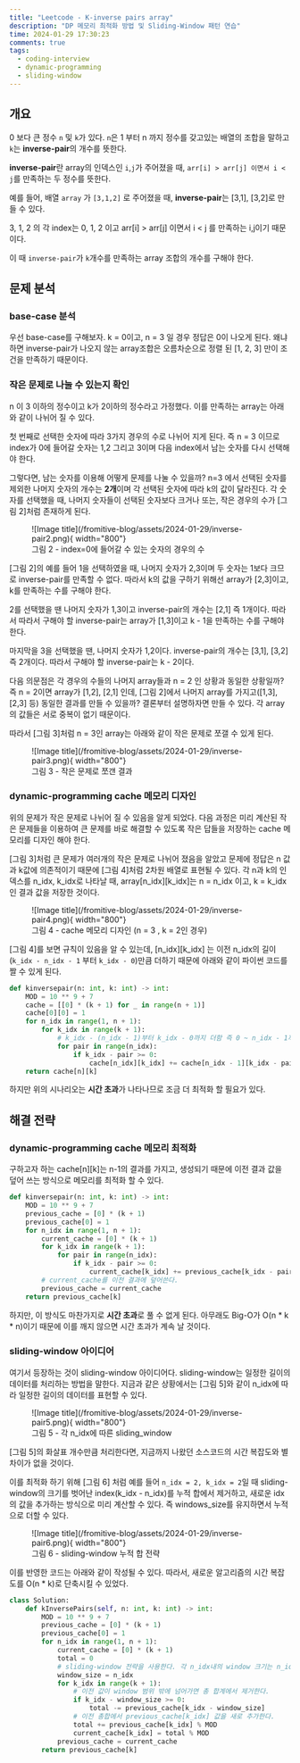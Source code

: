 ```yaml
---
title: "Leetcode - K-inverse pairs array"
description: "DP 메모리 최적화 방법 및 Sliding-Window 패턴 연습"
time: 2024-01-29 17:30:23
comments: true
tags:
  - coding-interview
  - dynamic-programming
  - sliding-window
---
```


## 개요

0 보다 큰 정수 `n` 및 `k`가 있다. `n`은 1 부터 n 까지 정수를 갖고있는 배열의 조합을 말하고 `k`는 **inverse-pair**의 개수를 뜻한다.

**inverse-pair**란  array의 인덱스인 `i`,`j`가 주어졌을 때, `arr[i] > arr[j] 이면서 i < j`를 만족하는 두 정수를 뜻한다.

예를 들어, 배열 `array` 가 `[3,1,2]` 로 주어졌을 때, **inverse-pair**는 [3,1], [3,2]로 만들 수 있다.

3, 1, 2 의 각 index는 0, 1, 2 이고 arr[i] > arr[j] 이면서 i < j 를 만족하는 i,j이기 때문이다.

이 때 `inverse-pair`가 `k`개수를 만족하는 array 조합의 개수를 구해야 한다.

## 문제 분석

### base-case 분석

우선 base-case를 구해보자. k = 0이고, n = 3 일 경우 정답은 0이 나오게 된다. 왜냐하면 inverse-pair가 나오지 않는 array조합은 오름차순으로 정렬 된 [1, 2, 3] 만이 조건을 만족하기 때문이다.


### 작은 문제로 나눌 수 있는지 확인

n 이 3 이하의 정수이고 k가 2이하의 정수라고 가정했다. 이를 만족하는 array는 아래와 같이 나뉘어 질 수 있다.

첫 번째로 선택한 숫자에 따라 3가지 경우의 수로 나뉘어 지게 된다. 즉 n = 3 이므로 index가 0에 들어갈 숫자는 1,2 그리고 3이며 다음 index에서 남는 숫자를 다시 선택해야 한다.

그렇다면, 남는 숫자를 이용해 어떻게 문제를 나눌 수 있을까? n=3 에서 선택된 숫자를 제외한 나머지 숫자의 개수는 **2개**이며 각 선택된 숫자에 따라 k의 값이 달라진다. 각 숫자를 선택했을 때, 나머지 숫자들이 선택된 숫자보다 크거나 또는, 작은 경우의 수가 [그림 2]처럼 존재하게 된다. 

<figure markdown>
![Image title](/fromitive-blog/assets/2024-01-29/inverse-pair2.png){ width="800"}
<figcaption>그림 2 - index=0에 들어갈 수 있는 숫자의 경우의 수</figcaption>
</figure>

[그림 2]의 예를 들어 1을 선택하였을 때, 나머지 숫자가 2,3이며 두 숫자는 1보다 크므로 inverse-pair를 만족할 수 없다. 따라서 k의 값을 구하기 위해선 array가 [2,3]이고, k를 만족하는 수를 구해야 한다.

2를 선택했을 땐 나머지 숫자가 1,3이고 inverse-pair의 개수는 [2,1] 즉 1개이다. 따라서 따라서 구해야 할 inverse-pair는 array가 [1,3]이고 k - 1을 만족하는 수를 구해야 한다.

마지막을 3을 선택했을 땐, 나머지 숫자가 1,2이다. inverse-pair의 개수는 [3,1], [3,2] 즉 2개이다. 따라서 구해야 할 inverse-pair는 k - 2이다.

다음 의문점은 각 경우의 수들의 나머지 array들과 n = 2 인 상황과 동일한 상황일까? 즉 n = 2이면 array가 [1,2], [2,1] 인데, [그림 2]에서 나머지 array를 가지고([1,3],[2,3] 등) 동일한 결과를 만들 수 있을까? 결론부터 설명하자면 만들 수 있다. 각 array의 값들은 서로 중복이 없기 때문이다.

따라서 [그림 3]처럼 n = 3인 array는 아래와 같이 작은 문제로 쪼갤 수 있게 된다.

<figure markdown>
![Image title](/fromitive-blog/assets/2024-01-29/inverse-pair3.png){ width="800"}
<figcaption>그림 3 - 작은 문제로 쪼갠 결과</figcaption>
</figure>

### dynamic-programming cache 메모리 디자인

위의 문제가 작은 문제로 나뉘어 질 수 있음을 알게 되었다. 다음 과정은 미리 계산된 작은 문제들을 이용하여 큰 문제를 바로 해결할 수 있도록 작은 답들을 저장하는 cache 메모리를 디자인 해야 한다.

[그림 3]처럼 큰 문제가 여러개의 작은 문제로 나뉘어 졌음을 알았고 문제에 정답은 n 값과 k값에 의존적이기 때문에 [그림 4]처럼 2차원 배열로 표현될 수 있다. 각 n과 k의 인덱스를 n_idx, k_idx로 나타날 때, array[n_idx][k_idx]는 n = n_idx 이고, k = k_idx인 결과 값을 저장한 것이다.

<figure markdown>
![Image title](/fromitive-blog/assets/2024-01-29/inverse-pair4.png){ width="800"}
<figcaption>그림 4 - cache 메모리 디자인 (n = 3 , k = 2인 경우)</figcaption>
</figure>

[그림 4]를 보면 규칙이 있음을 알 수 있는데, [n_idx][k_idx] 는 이전 n_idx의 길이(`k_idx - n_idx - 1` 부터  `k_idx - 0`)만큼 더하기 때문에 아래와 같이 파이썬 코드를 짤 수 있게 된다.

``` python title="solution1.py"
def kinversepair(n: int, k: int) -> int:
    MOD = 10 ** 9 + 7
    cache = [[0] * (k + 1) for _ in range(n + 1)]
    cache[0][0] = 1
    for n_idx in range(1, n + 1):
        for k_idx in range(k + 1):
            # k_idx - (n_idx - 1)부터 k_idx - 0까지 더함 즉 0 ~ n_idx - 1까지 iterate함 
            for pair in range(n_idx):
                if k_idx - pair >= 0:
                    cache[n_idx][k_idx] += cache[n_idx - 1][k_idx - pair] % MOD
    return cache[n][k]    
```

하지만 위의 시나리오는 **시간 초과**가 나타나므로 조금 더 최적화 할 필요가 있다.

## 해결 전략

### dynamic-programming cache 메모리 최적화

구하고자 하는 cache[n][k]는 n-1의 결과를 가지고, 생성되기 때문에 이전 결과 값을 덮어 쓰는 방식으로 메모리를 최적화 할 수 있다.

``` python title="solution2.py"
def kinversepair(n: int, k: int) -> int:
    MOD = 10 ** 9 + 7
    previous_cache = [0] * (k + 1)
    previous_cache[0] = 1
    for n_idx in range(1, n + 1):
        current_cache = [0] * (k + 1)
        for k_idx in range(k + 1):
            for pair in range(n_idx):
                if k_idx - pair >= 0:
                    current_cache[k_idx] += previous_cache[k_idx - pair] % MOD
        # current_cache를 이전 결과에 덮어쓴다.
        previous_cache = current_cache
    return previous_cache[k]
```

하지만, 이 방식도 마찬가지로 **시간 초과**로 풀 수 없게 된다. 아무래도 Big-O가 O(n * k * n)이기 때문에 이를 깨지 않으면 시간 초과가 계속 날 것이다.

### sliding-window 아이디어

여기서 등장하는 것이 sliding-window 아이디어다. sliding-window는 일정한 길이의 데이터를 처리하는 방법을 말한다. 지금과 같은 상황에서는 [그림 5]와 같이 n_idx에 따라 일정한 길이의 데이터를 표현할 수 있다.

<figure markdown>
![Image title](/fromitive-blog/assets/2024-01-29/inverse-pair5.png){ width="800"}
<figcaption>그림 5 - 각 n_idx에 따른 sliding_window</figcaption>
</figure>

[그림 5]의 화살표 개수만큼 처리한다면, 지금까지 나왔던 소스코드의 시간 복잡도와 별 차이가 없을 것이다.

이를 최적화 하기 위해 [그림 6] 처럼 예를 들어 `n_idx = 2, k_idx = 2`일 때 sliding-window의 크기를 벗어난 index(k_idx - n_idx)를 누적 합에서 제거하고, 새로운 idx의 값을 추가하는 방식으로 미리 계산할 수 있다. 즉 windows_size를 유지하면서 누적으로 더할 수 있다.

<figure markdown>
![Image title](/fromitive-blog/assets/2024-01-29/inverse-pair6.png){ width="800"}
<figcaption>그림 6 - sliding-window 누적 합 전략</figcaption>
</figure>

이를 반영한 코드는 아래와 같이 작성될 수 있다. 따라서, 새로운 알고리즘의 시간 복잡도를 O(n * k)로 단축시킬 수 있었다.


``` python title="solution3.py"
class Solution:
    def kInversePairs(self, n: int, k: int) -> int:
        MOD = 10 ** 9 + 7
        previous_cache = [0] * (k + 1)
        previous_cache[0] = 1
        for n_idx in range(1, n + 1):
            current_cache = [0] * (k + 1)
            total = 0
            # sliding-window 전략을 사용한다. 각 n_idx내의 window 크기는 n_idx 이다
            window_size = n_idx
            for k_idx in range(k + 1):
                # 이전 값이 window 범위 밖에 넘어가면 총 합계에서 제거한다.
                if k_idx - window_size >= 0:
                    total -= previous_cache[k_idx - window_size]
                # 이전 총합에서 previous_cache[k_idx] 값을 새로 추가한다.
                total += previous_cache[k_idx] % MOD
                current_cache[k_idx] = total % MOD
            previous_cache = current_cache
        return previous_cache[k]
```